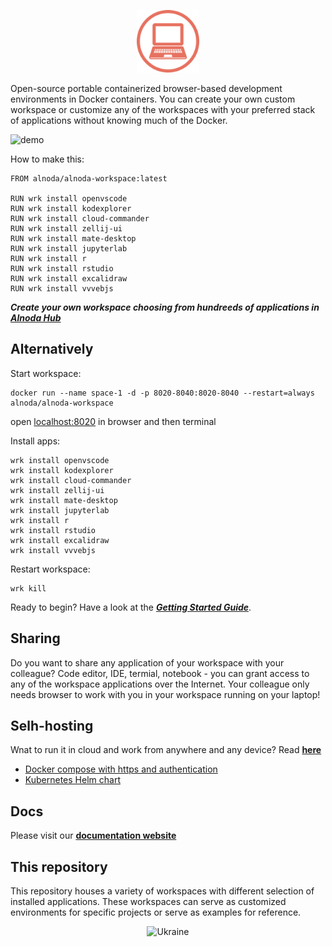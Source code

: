 <p align="center">
  <img src="img/alnoda-red.svg" alt="Alnoda logo" width="100">
</p> 

Open-source portable containerized browser-based development environments in Docker containers. You can create your own 
custom workspace or customize any of the workspaces with your preferred stack of applications without knowing much of the Docker.

![demo](img/wrk-demo.gif)

How to make this: 

```
FROM alnoda/alnoda-workspace:latest

RUN wrk install openvscode
RUN wrk install kodexplorer
RUN wrk install cloud-commander
RUN wrk install zellij-ui
RUN wrk install mate-desktop
RUN wrk install jupyterlab
RUN wrk install r
RUN wrk install rstudio
RUN wrk install excalidraw
RUN wrk install vvvebjs
```

__*Create your own workspace choosing from hundreeds of applications in [Alnoda Hub](https://alnoda.org/)*__ 

## Alternatively 

Start workspace: 

```
docker run --name space-1 -d -p 8020-8040:8020-8040 --restart=always alnoda/alnoda-workspace
```

open [localhost:8020](http://localhost:8020) in browser and then terminal

Install apps: 

```
wrk install openvscode
wrk install kodexplorer
wrk install cloud-commander
wrk install zellij-ui
wrk install mate-desktop
wrk install jupyterlab
wrk install r
wrk install rstudio
wrk install excalidraw
wrk install vvvebjs
```

Restart workspace:

```
wrk kill
```

Ready to begin? Have a look at the [__*Getting Started Guide*__](https://docs.alnoda.org/get-started/launch-workspace/).

## Sharing 

Do you want to share any application of your workspace with your colleague? Code editor, IDE, termial, notebook - you can grant access to any of the workspace 
applications over the Internet. Your colleague only needs browser to work with you in your workspace running on your laptop! 

## Selh-hosting 

Wnat to run it in cloud and work from anywhere and any device? Read [__here__](https://docs.alnoda.org/user-guide/cloud-deployment/server/)

- [Docker compose with https and authentication](https://github.com/bluxmit/wrk-compose)   
- [Kubernetes Helm chart](https://github.com/bluxmit/alnoda-charts)

## Docs

Please visit our [**documentation website**](https://docs.alnoda.org)

## This repository

This repository houses a variety of workspaces with different selection of installed applications. These workspaces can serve as customized environments 
for specific projects or serve as examples for reference.


<p align="center">
  <img src="img/stand_with_ukraine.png" alt="Ukraine" width="250">
</p> 
